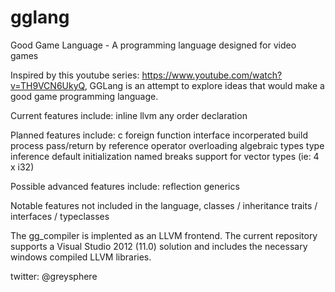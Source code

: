 gglang
======

Good Game Language - A programming language designed for video games


Inspired by this youtube series: https://www.youtube.com/watch?v=TH9VCN6UkyQ, GGLang is an attempt to explore ideas that would make a good game programming language.


Current features include:
 inline llvm
 any order declaration

Planned features include:
 c foreign function interface
 incorperated build process
 pass/return by reference
 operator overloading
 algebraic types
 type inference
 default initialization
 named breaks
 support for vector types (ie: 4 x i32)
 
Possible advanced features include:
 reflection
 generics

Notable features not included in the language, 
  classes / inheritance
  traits / interfaces / typeclasses
  
The gg_compiler is implented as an LLVM frontend.  The current repository supports a Visual Studio 2012 (11.0) solution and includes the necessary windows compiled LLVM libraries.

twitter: @greysphere

